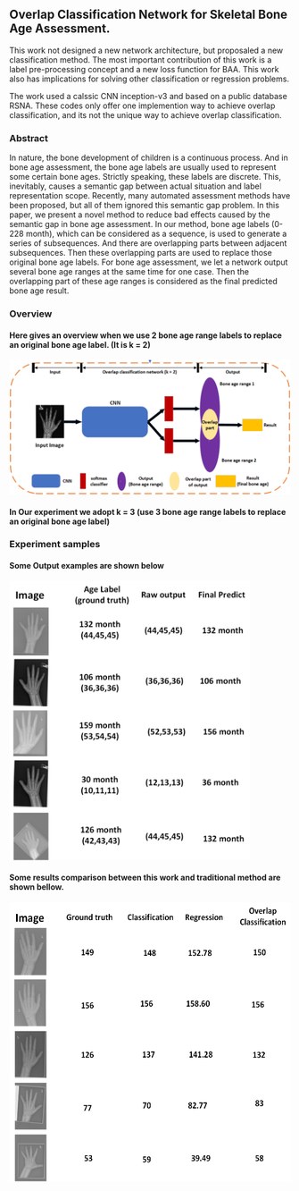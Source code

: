 ## Overlap Classification Network for Skeletal Bone Age Assessment.

This work not designed a new network architecture, but proposaled a new classification method. The most important contribution of this work is a label pre-processing concept and a new loss function for BAA. This work also has implications for solving other classification or regression problems.

The work used a calssic CNN inception-v3 and based on a public database RSNA. These codes only offer one implemention way to achieve overlap classification, and its not the unique way to achieve overlap classification.

### Abstract
In nature, the bone development of children is a continuous process. And in bone age assessment, the bone age labels are usually used to represent some certain bone ages. Strictly speaking, these labels are discrete. This, inevitably, causes a semantic gap between actual situation and label representation scope. Recently, many automated assessment methods have been proposed, but all of them ignored this semantic gap problem. In this paper, we present a novel method to reduce bad effects caused by the semantic gap in bone age assessment. In our method, bone age labels (0-228 month), which can be considered as a sequence, is used to generate a series of subsequences. And there are overlapping parts between adjacent subsequences. Then these overlapping parts are used to replace those original bone age labels. For bone age assessment, we let a network output several bone age ranges at the same time for one case. Then the overlapping part of these age ranges is considered as the final predicted bone age result. 
### Overview
#### Here gives an overview when we use 2 bone age range labels to replace an original bone age label. (It is k = 2)
![overview](Img/overview.png)
#### In Our experiment we adopt k = 3 (use 3 bone age range labels to replace an original bone age label)
### Experiment samples
#### Some Output examples are shown below
<img src="Img/Output.png"  height="500" >

#### Some results comparison between this work and traditional method are shown bellow.
<img src="Img/compare.png"  height="500" >
